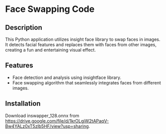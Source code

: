 # Face Swapping Code

## Description

This Python application utilizes insight face library to swap faces in images. It detects facial features and replaces them with faces from other images, creating a fun and entertaining visual effect.

## Features

- Face detection and analysis using insightface library.
- Face swapping algorithm that seamlessly integrates faces from different images.

## Installation
Download inswapper_128.onnx from https://drive.google.com/file/d/1krOLgjW2tAPaqV-Bw4YALz0xT5zlb5HF/view?usp=sharing.
